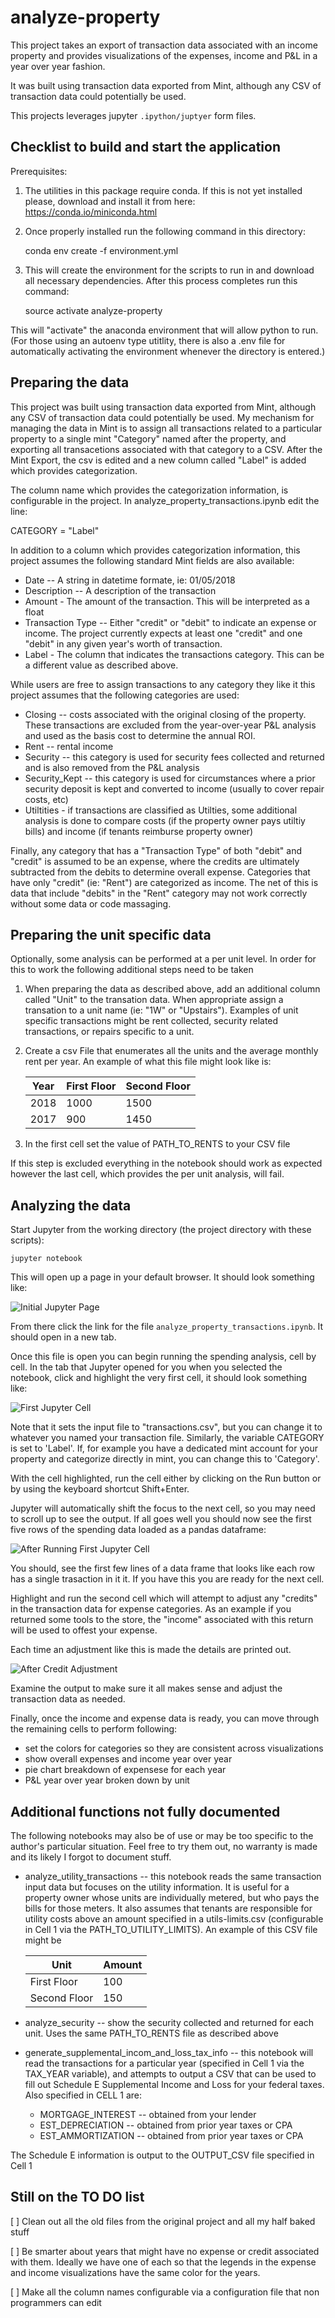 # analyze-property
This project takes an export of transaction data associated with an income property and provides visualizations of the expenses, income and P&L in a year over year fashion.

It was built using transaction data exported from Mint, although any CSV of transaction data could potentially be used.  

This projects leverages jupyter  `.ipython/juptyer` form files.

## Checklist to build and start the application

Prerequisites:

1) The utilities in this package require conda.  If this is not yet installed please, download and install it from here:  https://conda.io/miniconda.html

2) Once properly installed run the following command in this directory:

    conda env create -f environment.yml

3) This will create the environment for the scripts to run in and download all necessary dependencies.   After this process completes run this command:

    source activate analyze-property
    
This will "activate" the anaconda environment that will allow python to run.  (For those using an autoenv type utitlity, there is also a .env file for automatically activating the environment whenever the directory is entered.)

## Preparing the data
This project was built using transaction data exported from Mint, although any CSV of transaction data could potentially be used.  My mechanism for managing the data in Mint is to assign all transactions related to a particular property to a single mint "Category" named after the property, and exporting all transacetions associated with that category to a CSV.  After the Mint Export, the csv is edited and a new column called "Label" is added which provides categorization.   

The column name which provides the categorization information, is configurable in the project.  In analyze_property_transactions.ipynb edit the line:

CATEGORY = "Label"

In addition to a column which provides categorization information, this project assumes the following standard Mint fields are also available:
* Date -- A string in datetime formate, ie: 01/05/2018
* Description -- A description of the transaction
* Amount - The amount of the transaction.  This will be interpreted as a float
* Transaction Type -- Either "credit" or "debit" to indicate an expense or income.  The project currently expects at least one "credit" and one "debit" in any given year's worth of transaction.
* Label - The column that indicates the transactions category.  This can be a different value as described above.

While users are free to assign transactions to any category they like it this project assumes that the following categories are used:

* Closing -- costs associated with the original closing of the property.  These transactions are excluded from the year-over-year P&L analysis and used as the basis cost to determine the annual ROI.
* Rent -- rental income
* Security -- this category is used for security fees collected and returned and is also removed from the P&L analysis
* Security_Kept -- this category is used for circumstances where a prior security deposit is kept and converted to income (usually to cover repair costs, etc)
* Utiltities - if transactions are classified as Utilties, some additional analysis is done to compare costs (if the property owner pays utiltiy bills) and income (if tenants reimburse property owner)

Finally, any category that has a "Transaction Type" of both "debit" and "credit" is assumed to be an expense, where the credits are ultimately subtracted from the debits to determine overall expense.   Categories that have only "credit" (ie: "Rent") are categorized as income.   The net of this is data that include "debits" in the "Rent" category may not work correctly without some data or code massaging.

## Preparing the unit specific data
Optionally, some analysis can be performed at a per unit level.   In order for this to work the following additional steps need to be taken

1) When preparing the data as described above, add an additional column called "Unit" to the transation data.   When appropriate assign a transation to a unit name (ie: "1W" or "Upstairs").    Examples of unit specific transactions might be rent collected, security related transactions, or repairs specific to a unit.
2) Create a csv File that enumerates all the units and the average monthly rent per year.   An example of what this file might look like is:
   
   | Year | First Floor | Second Floor |
   |------|-------------|--------------|
   |2018  | 1000        | 1500         |
   |2017  | 900         | 1450         |

3) In the first cell set the value of PATH_TO_RENTS to your CSV file

If this step is excluded everything in the notebook should work as expected however the last cell, which provides the per unit analysis, will fail.

## Analyzing the data

Start Jupyter from the working directory (the project directory with these scripts):

    jupyter notebook 

This will open up a page in your default browser.  It should look something like:

![Initial Jupyter Page](/tutorial_images/InitialJupyterPage.png)

From there click the link for the file `analyze_property_transactions.ipynb`.  It should open in a new tab.

Once this file is open you can begin running the spending analysis, cell by cell.
In the tab that Jupyter opened for you when you selected the notebook, click and highlight the very first cell, it should look something like:

![First Jupyter Cell](/tutorial_images/JupyterFirstCell.png)

Note that it sets the input file to "transactions.csv", but you can change it to whatever you named your transaction file.  Similarly, the variable CATEGORY is set to 'Label'.  If, for example you have a dedicated mint account for your property and categorize directly in mint, you can change this to 'Category'.

With the cell highlighted, run the cell either by clicking on the Run button or by using the keyboard shortcut Shift+Enter.   

Jupyter will automatically shift the focus to the next cell, so you may need to scroll up to see the output.  If all goes well you should now see the first five rows of the spending data loaded as a pandas dataframe:

![After Running First Jupyter Cell](/tutorial_images/AfterFirstCellRun.png)

You should, see the first few lines of a data frame that looks like each row has a single trasaction in it it.  If you have this you are ready for the next cell. 

Highlight and run the second cell which will attempt to adjust any "credits" in the transaction data for expense categories.  As an example if you returned some tools to the store, the "income" associated with this return will be used to offest your expense.

Each time an adjustment like this is made the details are printed out.  

![After Credit Adjustment](/tutorial_images/AdjustCredits.png)

Examine the output to make sure it all makes sense and adjust the transaction data as needed.

Finally, once the income and expense data is ready, you can move through the remaining cells to perform following:
* set the colors for categories so they are consistent across visualizations
* show overall expenses and income year over year
* pie chart breakdown of expensese for each year
* P&L year over year broken down by unit

## Additional functions not fully documented
The following notebooks may also be of use or may be too specific to the author's particular situation.   Feel free to try them out, no warranty is made and its likely I forgot to document stuff.

* analyze_utility_transactions -- this notebook reads the same transaction input data but focuses on the utility information.   It is useful for a property owner whose units are individually metered, but who pays the bills for those meters.  It also assumes that tenants are responsible for utility costs above an amount specified in a utils-limits.csv (configurable in Cell 1 via the PATH_TO_UTILITY_LIMITS).   An example of this CSV file might be
  
    | Unit        | Amount |
    |-------------|--------|
    |First Floor  | 100    |
    |Second Floor | 150    |
  
* analyze_security -- show the security collected and returned for each unit.  Uses the same PATH_TO_RENTS file as described above
* generate_supplemental_incom_and_loss_tax_info -- this notebook will read the transactions for a particular year (specified in Cell 1 via the TAX_YEAR variable), and attempts to output a CSV that can be used to fill out Schedule E Supplemental Income and Loss for your federal taxes.    Also specified in CELL 1 are:
  * MORTGAGE_INTEREST -- obtained from your lender
  * EST_DEPRECIATION -- obtained from prior year taxes or CPA
  * EST_AMMORTIZATION -- obtained from prior year taxes or CPA

The Schedule E information is output to the OUTPUT_CSV file specified in Cell 1

## Still on the TO DO list

[ ] Clean out all the old files from the original project and all my half baked stuff

[ ] Be smarter about years that might have no expense or credit associated with them.  Ideally we have one of each so that the legends in the expense and income visualizations have the same color for the years.

[ ]  Make all the column names configurable via  a configuration file that non programmers can edit
